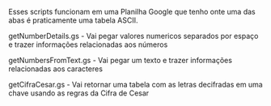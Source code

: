 Esses scripts funcionam em uma Planilha Google que tenho onte uma das abas é praticamente uma tabela ASCII.

getNumberDetails.gs - Vai pegar valores numericos separados por espaço e trazer informações relacionadas aos números

getNumbersFromText.gs - Vai pegar um texto e trazer informações relacionadas aos caracteres

getCifraCesar.gs - Vai retornar uma tabela com as letras decifradas em uma chave usando as regras da Cifra de Cesar
